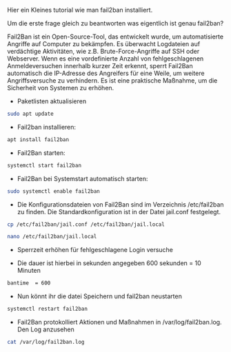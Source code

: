 Hier ein Kleines tutorial wie man fail2ban installiert.


Um die erste frage gleich zu beantworten was eigentlich ist genau fail2ban?


Fail2Ban ist ein Open-Source-Tool, das entwickelt wurde, 
um automatisierte Angriffe auf Computer zu bekämpfen. 
Es überwacht Logdateien auf verdächtige Aktivitäten, wie z.B. Brute-Force-Angriffe auf SSH oder Webserver. 
Wenn es eine vordefinierte Anzahl von fehlgeschlagenen Anmeldeversuchen innerhalb kurzer Zeit erkennt, 
sperrt Fail2Ban automatisch die IP-Adresse des Angreifers für eine Weile, um weitere Angriffsversuche zu verhindern. 
Es ist eine praktische Maßnahme, um die Sicherheit von Systemen zu erhöhen.



* Paketlisten aktualisieren

```bash
sudo apt update
```

* Fail2ban installieren:
```bash
apt install fail2ban
```

* Fail2Ban starten:
```bash
systemctl start fail2ban
```

* Fail2Ban bei Systemstart automatisch starten:
```bash
sudo systemctl enable fail2ban
```

* Die Konfigurationsdateien von Fail2Ban sind im Verzeichnis /etc/fail2ban zu finden. Die Standardkonfiguration ist in der Datei jail.conf festgelegt.
```bash
cp /etc/fail2ban/jail.conf /etc/fail2ban/jail.local
```

```bash
nano /etc/fail2ban/jail.local
```

* Sperrzeit erhöhen für fehlgeschlagene Login versuche 

* Die dauer ist hierbei in sekunden angegeben 600 sekunden = 10 Minuten

```bash
bantime  = 600
```


* Nun könnt ihr die datei Speichern und fail2ban neustarten

```bash
systemctl restart fail2ban
```

* Fail2Ban protokolliert Aktionen und Maßnahmen in /var/log/fail2ban.log. Den Log anzusehen

```bash
cat /var/log/fail2ban.log
```
